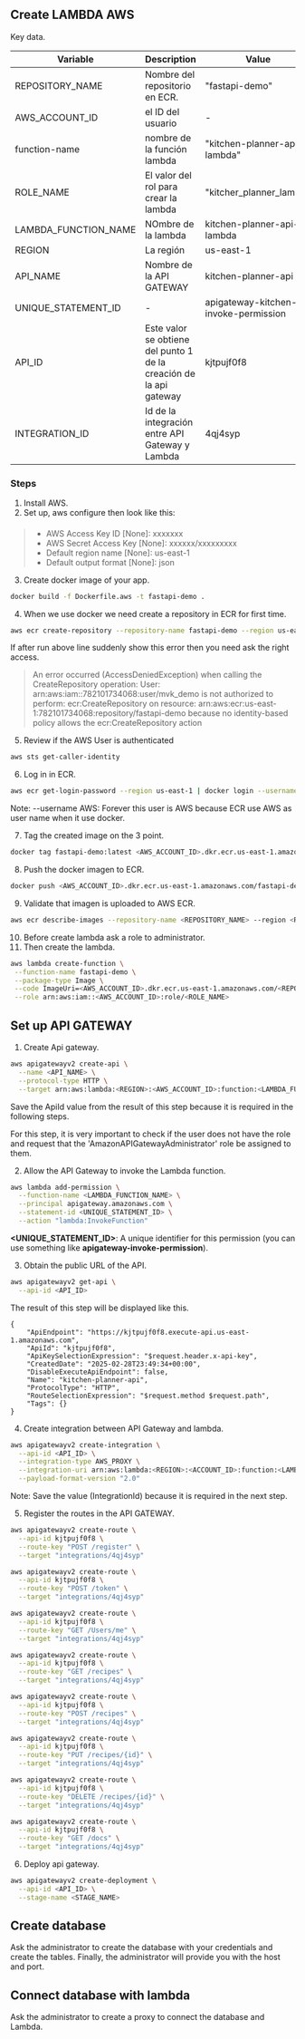 ## Create LAMBDA AWS

Key data.

| Variable             | Description                                                        | Value                                |
| -------------------- | ------------------------------------------------------------------ | ------------------------------------ |
| REPOSITORY_NAME      | Nombre del repositorio en ECR.                                     | "fastapi-demo"                       |
| AWS_ACCOUNT_ID       | el ID del usuario                                                  | -                                    |
| function-name        | nombre de la función lambda                                        | "kitchen-planner-api-lambda"         |
| ROLE_NAME            | El valor del rol para crear la lambda                              | "kitcher_planner_lambda              |
| LAMBDA_FUNCTION_NAME | NOmbre de la lambda                                                | kitchen-planner-api-lambda           |
| REGION               | La región                                                          | us-east-1                            |
| API_NAME             | Nombre de la API GATEWAY                                           | kitchen-planner-api                  |
| UNIQUE_STATEMENT_ID  | -                                                                  | apigateway-kitchen-invoke-permission |
| API_ID               | Este valor se obtiene del punto 1 de la creación de la api gateway | kjtpujf0f8                           |
| INTEGRATION_ID       | Id de la integración entre API Gateway y Lambda                    | 4qj4syp                              |

### Steps

1. Install AWS.
2. Set up, aws configure then look like this:

> ####
>
> - AWS Access Key ID [None]: xxxxxxx
> - AWS Secret Access Key [None]: xxxxxx/xxxxxxxxx
> - Default region name [None]: us-east-1
> - Default output format [None]: json

3. Create docker image of your app.

```bash
docker build -f Dockerfile.aws -t fastapi-demo .
```

4. When we use docker we need create a repository in ECR for first time.

```bash
aws ecr create-repository --repository-name fastapi-demo --region us-east-1
```

If after run above line suddenly show this error then you need ask the right access.

> An error occurred (AccessDeniedException) when calling the CreateRepository operation: User: arn:aws:iam::782101734068:user/mvk_demo is not authorized to perform: ecr:CreateRepository on resource: arn:aws:ecr:us-east-1:782101734068:repository/fastapi-demo because no identity-based policy allows the ecr:CreateRepository action

5. Review if the AWS User is authenticated

```bash
aws sts get-caller-identity
```

6. Log in in ECR.

```bash
aws ecr get-login-password --region us-east-1 | docker login --username AWS --password-stdin <AWS_ACCOUNT_ID>.dkr.ecr.us-east-1.amazonaws.com
```

Note:
--username AWS: Forever this user is AWS because ECR use AWS as user name when it use docker.

7. Tag the created image on the 3 point.

```bash
docker tag fastapi-demo:latest <AWS_ACCOUNT_ID>.dkr.ecr.us-east-1.amazonaws.com/fastapi-demo:latest
```

8. Push the docker imagen to ECR.

```bash
docker push <AWS_ACCOUNT_ID>.dkr.ecr.us-east-1.amazonaws.com/fastapi-demo:latest
```

9. Validate that imagen is uploaded to AWS ECR.

```bash
aws ecr describe-images --repository-name <REPOSITORY_NAME> --region <REGION>
```

10. Before create lambda ask a role to administrator.
11. Then create the lambda.

```bash
aws lambda create-function \
 --function-name fastapi-demo \
 --package-type Image \
 --code ImageUri=<AWS_ACCOUNT_ID>.dkr.ecr.us-east-1.amazonaws.com/<REPOSITORY_NAME>:latest \
 --role arn:aws:iam::<AWS_ACCOUNT_ID>:role/<ROLE_NAME>
```

## Set up API GATEWAY

1. Create Api gateway.

```bash
aws apigatewayv2 create-api \
  --name <API_NAME> \
  --protocol-type HTTP \
  --target arn:aws:lambda:<REGION>:<AWS_ACCOUNT_ID>:function:<LAMBDA_FUNCTION_NAME>
```

Save the ApiId value from the result of this step because it is required in the following steps.

For this step, it is very important to check if the user does not have the role and request that the 'AmazonAPIGatewayAdministrator' role be assigned to them.

2. Allow the API Gateway to invoke the Lambda function.

```bash
aws lambda add-permission \
  --function-name <LAMBDA_FUNCTION_NAME> \
  --principal apigateway.amazonaws.com \
  --statement-id <UNIQUE_STATEMENT_ID> \
  --action "lambda:InvokeFunction"
```

**<UNIQUE_STATEMENT_ID>**: A unique identifier for this permission (you can use something like **apigateway-invoke-permission**).

3. Obtain the public URL of the API.

```bash
aws apigatewayv2 get-api \
  --api-id <API_ID>
```

The result of this step will be displayed like this.

```
{
    "ApiEndpoint": "https://kjtpujf0f8.execute-api.us-east-1.amazonaws.com",
    "ApiId": "kjtpujf0f8",
    "ApiKeySelectionExpression": "$request.header.x-api-key",
    "CreatedDate": "2025-02-28T23:49:34+00:00",
    "DisableExecuteApiEndpoint": false,
    "Name": "kitchen-planner-api",
    "ProtocolType": "HTTP",
    "RouteSelectionExpression": "$request.method $request.path",
    "Tags": {}
}
```

4. Create integration between API Gateway and lambda.

```bash
aws apigatewayv2 create-integration \
  --api-id <API_ID> \
  --integration-type AWS_PROXY \
  --integration-uri arn:aws:lambda:<REGION>:<ACCOUNT_ID>:function:<LAMBDA_FUNCTION_NAME> \
  --payload-format-version "2.0"
```

Note:
Save the value (IntegrationId) because it is required in the next step.

5. Register the routes in the API GATEWAY.

```bash
aws apigatewayv2 create-route \
  --api-id kjtpujf0f8 \
  --route-key "POST /register" \
  --target "integrations/4qj4syp"
```

```bash
aws apigatewayv2 create-route \
  --api-id kjtpujf0f8 \
  --route-key "POST /token" \
  --target "integrations/4qj4syp"
```

```bash
aws apigatewayv2 create-route \
  --api-id kjtpujf0f8 \
  --route-key "GET /Users/me" \
  --target "integrations/4qj4syp"
```

```bash
aws apigatewayv2 create-route \
  --api-id kjtpujf0f8 \
  --route-key "GET /recipes" \
  --target "integrations/4qj4syp"
```

```bash
aws apigatewayv2 create-route \
  --api-id kjtpujf0f8 \
  --route-key "POST /recipes" \
  --target "integrations/4qj4syp"
```

```bash
aws apigatewayv2 create-route \
  --api-id kjtpujf0f8 \
  --route-key "PUT /recipes/{id}" \
  --target "integrations/4qj4syp"
```

```bash
aws apigatewayv2 create-route \
  --api-id kjtpujf0f8 \
  --route-key "DELETE /recipes/{id}" \
  --target "integrations/4qj4syp"
```

```bash
aws apigatewayv2 create-route \
  --api-id kjtpujf0f8 \
  --route-key "GET /docs" \
  --target "integrations/4qj4syp"
```

6. Deploy api gateway.

```bash
aws apigatewayv2 create-deployment \
  --api-id <API_ID> \
  --stage-name <STAGE_NAME>
```

## Create database

Ask the administrator to create the database with your credentials and create the tables. Finally, the administrator will provide you with the host and port.

## Connect database with lambda

Ask the administrator to create a proxy to connect the database and Lambda.
